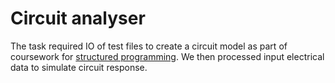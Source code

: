 # Circuit analyser
The task required IO of test files to create a circuit model as part of coursework for [structured programming](https://www.bath.ac.uk/catalogues/2019-2020/ee/EE20084.html). We then processed input electrical data to simulate circuit response.
